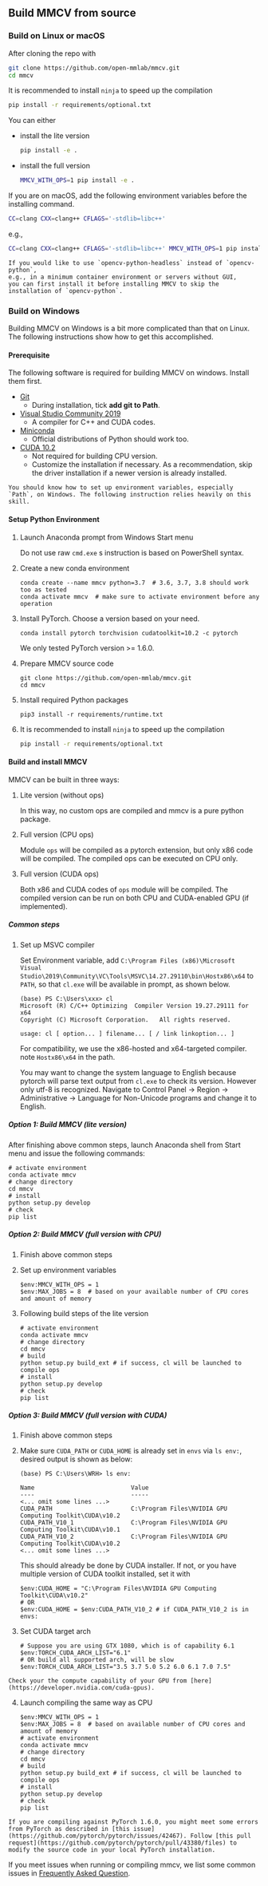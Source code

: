 ## Build MMCV from source

### Build on Linux or macOS

After cloning the repo with

```bash
git clone https://github.com/open-mmlab/mmcv.git
cd mmcv
```

It is recommended to install `ninja` to speed up the compilation

```bash
pip install -r requirements/optional.txt
```

You can either

- install the lite version

  ```bash
  pip install -e .
  ```

- install the full version

  ```bash
  MMCV_WITH_OPS=1 pip install -e .
  ```

If you are on macOS, add the following environment variables before the installing command.

```bash
CC=clang CXX=clang++ CFLAGS='-stdlib=libc++'
```

e.g.,

```bash
CC=clang CXX=clang++ CFLAGS='-stdlib=libc++' MMCV_WITH_OPS=1 pip install -e .
```

```{note}
If you would like to use `opencv-python-headless` instead of `opencv-python`,
e.g., in a minimum container environment or servers without GUI,
you can first install it before installing MMCV to skip the installation of `opencv-python`.
```
### Build on Windows

Building MMCV on Windows is a bit more complicated than that on Linux.
The following instructions show how to get this accomplished.

#### Prerequisite

The following software is required for building MMCV on windows.
Install them first.

- [Git](https://git-scm.com/download/win)
  - During installation, tick **add git to Path**.
- [Visual Studio Community 2019](https://visualstudio.microsoft.com)
  - A compiler for C++ and CUDA codes.
- [Miniconda](https://docs.conda.io/en/latest/miniconda.html)
  - Official distributions of Python should work too.
- [CUDA 10.2](https://developer.nvidia.com/cuda-10.2-download-archive)
  - Not required for building CPU version.
  - Customize the installation if necessary. As a recommendation, skip the driver installation if a newer version is already installed.

```{note}
You should know how to set up environment variables, especially `Path`, on Windows. The following instruction relies heavily on this skill.
```

#### Setup Python Environment

1. Launch Anaconda prompt from Windows Start menu

    Do not use raw `cmd.exe` s instruction is based on PowerShell syntax.

2. Create a new conda environment

    ```shell
    conda create --name mmcv python=3.7  # 3.6, 3.7, 3.8 should work too as tested
    conda activate mmcv  # make sure to activate environment before any operation
    ```

3. Install PyTorch. Choose a version based on your need.

    ```shell
    conda install pytorch torchvision cudatoolkit=10.2 -c pytorch
    ```

    We only tested PyTorch version >= 1.6.0.

4. Prepare MMCV source code

    ```shell
    git clone https://github.com/open-mmlab/mmcv.git
    cd mmcv
    ```

5. Install required Python packages

    ```shell
    pip3 install -r requirements/runtime.txt
    ```

6. It is recommended to install `ninja` to speed up the compilation

    ```bash
    pip install -r requirements/optional.txt
    ```

#### Build and install MMCV

MMCV can be built in three ways:

1. Lite version (without ops)

   In this way, no custom ops are compiled and mmcv is a pure python package.

2. Full version (CPU ops)

   Module `ops` will be compiled as a pytorch extension, but only x86 code will be compiled. The compiled ops can be executed on CPU only.

3. Full version (CUDA ops)

   Both x86 and CUDA codes of `ops` module will be compiled. The compiled version can be run on both CPU and CUDA-enabled GPU (if implemented).

##### Common steps

1. Set up MSVC compiler

    Set Environment variable, add `C:\Program Files (x86)\Microsoft Visual Studio\2019\Community\VC\Tools\MSVC\14.27.29110\bin\Hostx86\x64` to `PATH`, so that `cl.exe` will be available in prompt, as shown below.

    ```none
    (base) PS C:\Users\xxx> cl
    Microsoft (R) C/C++ Optimizing  Compiler Version 19.27.29111 for x64
    Copyright (C) Microsoft Corporation.   All rights reserved.

    usage: cl [ option... ] filename... [ / link linkoption... ]
    ```

    For compatibility, we use the x86-hosted and x64-targeted compiler. note `Hostx86\x64` in the path.

    You may want to change the system language to English because pytorch will parse text output from `cl.exe` to check its version. However only utf-8 is recognized. Navigate to Control Panel -> Region -> Administrative -> Language for Non-Unicode programs and change it to English.

##### Option 1: Build MMCV (lite version)

After finishing above common steps, launch Anaconda shell from Start menu and issue the following commands:

```shell
# activate environment
conda activate mmcv
# change directory
cd mmcv
# install
python setup.py develop
# check
pip list
```

##### Option 2: Build MMCV (full version with CPU)

1. Finish above common steps
2. Set up environment variables

    ```shell
    $env:MMCV_WITH_OPS = 1
    $env:MAX_JOBS = 8  # based on your available number of CPU cores and amount of memory
    ```

3. Following build steps of the lite version

    ```shell
    # activate environment
    conda activate mmcv
    # change directory
    cd mmcv
    # build
    python setup.py build_ext # if success, cl will be launched to compile ops
    # install
    python setup.py develop
    # check
    pip list
    ```

##### Option 3: Build MMCV (full version with CUDA)

1. Finish above common steps
2. Make sure `CUDA_PATH` or `CUDA_HOME` is already set in `envs` via `ls env:`, desired output is shown as below:

   ```none
   (base) PS C:\Users\WRH> ls env:

   Name                           Value
   ----                           -----
   <... omit some lines ...>
   CUDA_PATH                      C:\Program Files\NVIDIA GPU Computing Toolkit\CUDA\v10.2
   CUDA_PATH_V10_1                C:\Program Files\NVIDIA GPU Computing Toolkit\CUDA\v10.1
   CUDA_PATH_V10_2                C:\Program Files\NVIDIA GPU Computing Toolkit\CUDA\v10.2
   <... omit some lines ...>
   ```

   This should already be done by CUDA installer. If not, or you have multiple version of CUDA toolkit installed, set it with

   ```shell
   $env:CUDA_HOME = "C:\Program Files\NVIDIA GPU Computing Toolkit\CUDA\v10.2"
   # OR
   $env:CUDA_HOME = $env:CUDA_PATH_V10_2 # if CUDA_PATH_V10_2 is in envs:
   ```

3. Set CUDA target arch

   ```shell
   # Suppose you are using GTX 1080, which is of capability 6.1
   $env:TORCH_CUDA_ARCH_LIST="6.1"
   # OR build all supported arch, will be slow
   $env:TORCH_CUDA_ARCH_LIST="3.5 3.7 5.0 5.2 6.0 6.1 7.0 7.5"
   ```

```{note}
Check your the compute capability of your GPU from [here](https://developer.nvidia.com/cuda-gpus).
```

4. Launch compiling the same way as CPU

   ```shell
   $env:MMCV_WITH_OPS = 1
   $env:MAX_JOBS = 8  # based on available number of CPU cores and amount of memory
   # activate environment
   conda activate mmcv
   # change directory
   cd mmcv
   # build
   python setup.py build_ext # if success, cl will be launched to compile ops
   # install
   python setup.py develop
   # check
   pip list
   ```

```{note}
If you are compiling against PyTorch 1.6.0, you might meet some errors from PyTorch as described in [this issue](https://github.com/pytorch/pytorch/issues/42467). Follow [this pull request](https://github.com/pytorch/pytorch/pull/43380/files) to modify the source code in your local PyTorch installation.
```

If you meet issues when running or compiling mmcv, we list some common issues in [Frequently Asked Question](../faq.html).
